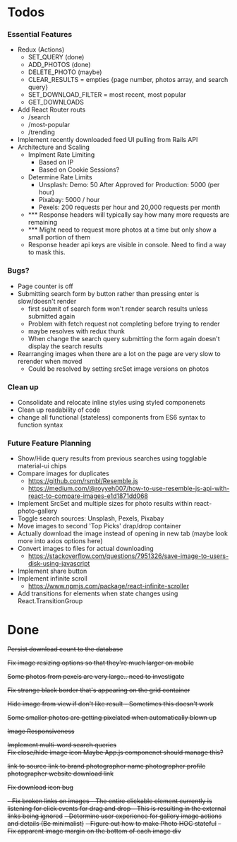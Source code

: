 # Todos
### Essential Features
- Redux (Actions)
    - SET_QUERY (done)
    - ADD_PHOTOS (done)
    - DELETE_PHOTO (maybe)
    - CLEAR_RESULTS = empties {page number, photos array, and search query}
    - SET_DOWNLOAD_FILTER = most recent, most popular
    - GET_DOWNLOADS
- Add React Router routs
    - /search
    - /most-popular
    - /trending
- Implement recently downloaded feed UI pulling from Rails API
- Architecture and Scaling
    - Implment Rate Limiting
        - Based on IP
        - Based on Cookie Sessions?
    - Determine Rate Limits
        - Unsplash: Demo: 50 After Approved for Production: 5000 (per hour)
        - Pixabay: 5000 / hour
        - Pexels: 200 requests per hour and 20,000 requests per month
    - *** Response headers will typically say how many more requests are remaining
    - *** Might need to request more photos at a time but only show a small portion of them
    - Response header api keys are visible in console. Need to find a way to mask this.

### Bugs?
- Page counter is off
- Submitting search form by button rather than pressing enter is slow/doesn't render
    -  first submit of search form won't render search results unless submitted again
    - Problem with fetch request not completing before trying to render
    - maybe resolves with redux thunk
    - When change the search query submitting the form again doesn't display the search results
- Rearranging images when there are a lot on the page are very slow to rerender when moved
    - Could be resolved by setting srcSet image versions on photos

### Clean up
- Consolidate and relocate inline styles using styled componenets
- Clean up readability of code
- change all functional (stateless) components from ES6 syntax to function syntax


### Future Feature Planning
- Show/Hide query results from previous searches using togglable material-ui chips
- Compare images for duplicates
    - https://github.com/rsmbl/Resemble.js
    - https://medium.com/@royyeh007/how-to-use-resemble-js-api-with-react-to-compare-images-e1d1871dd068
- Implement SrcSet and multiple sizes for photo results within react-photo-gallery
- Toggle search sources: Unsplash, Pexels, Pixabay
- Move images to second 'Top Picks' drap/drop container
- Actually download the image instead of opening in new tab (maybe look more into axios options here)
-  Convert images to files for actual downloading 
    - https://stackoverflow.com/questions/7951326/save-image-to-users-disk-using-javascript
- Implement share button
- Implement infinite scroll
    - https://www.npmjs.com/package/react-infinite-scroller
- Add transitions for elements when state changes using React.TransitionGroup



# Done
~~Persist download count to the database~~

~~Fix image resizing options so that they're much larger on mobile~~

~~Some photos from pexels are very large.. need to investigate~~

~~Fix strange black border that's appearing on the grid container~~

~~Hide image from view if don't like result - Sometimes this doesn't work~~

~~Some smaller photos are getting pixelated when automatically blown up~~

~~Image Responsiveness~~

~~Implement multi-word search queries~~<br>
~~Fix close/hide image icon Maybe App.js componenet should manage this?~~

~~link to source 
link to brand
photographer name
photographer profile
photographer website
download link~~

~~Fix download icon bug~~

~~- Fix broken links on images
    - The entire clickable element currently is listening for click events for drag and drop 
    - This is resulting in the external links being ignored~~
~~- Determine user experience for gallery image actions and details (Be minimalist)~~
~~- Figure out how to make Photo HOC stateful~~
~~- Fix apparent image margin on the bottom of each image div~~